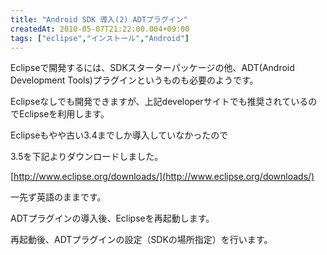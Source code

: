 ```yaml
---
title: "Android SDK 導入(2) ADTプラグイン"
createdAt: 2010-05-07T21:22:00.004+09:00
tags: ["eclipse","インストール","Android"]
---
```

Eclipseで開発するには、SDKスターターパッケージの他、ADT(Android Development Tools)プラグインというものも必要のようです。

Eclipseなしでも開発できますが、上記developerサイトでも推奨されているのでEclipseを利用します。
<!--more-->
Eclipseもやや古い3.4までしか導入していなかったので

3.5を下記よりダウンロードしました。

[http://www.eclipse.org/downloads/](http://www.eclipse.org/downloads/)

一先ず英語のままです。

ADTプラグインの導入後、Eclipseを再起動します。

再起動後、ADTプラグインの設定（SDKの場所指定）を行います。
